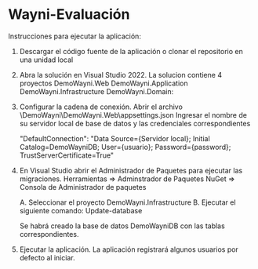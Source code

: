# Wayni-Evaluación

Instrucciones para ejecutar la aplicación:

1. Descargar el código fuente de la aplicación o clonar el repositorio en una unidad local

2. Abra la solución en Visual Studio 2022. La solucion contiene 4 proyectos
   DemoWayni.Web
   DemoWayni.Application
   DemoWayni.Infrastructure
   DemoWayni.Domain: 

3. Configurar la cadena de conexión. Abrir el archivo \DemoWayni\DemoWayni.Web\appsettings.json
   Ingresar el nombre de su servidor local de base de datos y las credenciales correspondientes

   "DefaultConnection": "Data Source={Servidor local}; Initial Catalog=DemoWayniDB; User={usuario}; Password={password}; TrustServerCertificate=True"

4. En Visual Studio abrir el Administrador de Paquetes para ejecutar las migraciones.
   Herramientas => Adminstrador de Paquetes NuGet => Consola de Administrador de paquetes 
   
   A. Seleccionar el proyecto DemoWayni.Infrastructure
   B. Ejecutar el siguiente comando:
      Update-database

   Se habrá creado la base de datos DemoWayniDB con las tablas correspondientes.

5. Ejecutar la aplicación.
   La aplicación registrará algunos usuarios por defecto al iniciar.

